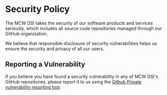 # Security Policy

The MCW DSI takes the security of our software products and services seriously, which
includes all source code repositories managed through our GitHub organization.

We believe that responsible disclosure of security vulnerabilities helps us ensure
the security and privacy of all our users.

## Reporting a Vulnerability

If you believe you have found a security vulnerability in any of MCW DSI's GitHub
repositories, please report it to us using the
[Github Private vulnerability reporting tool](https://github.com/mcwdsi/bam2tensor/security/advisories).
